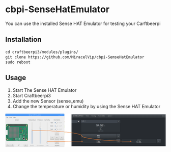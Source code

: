 # cbpi-SenseHatEmulator
You can use the installed Sense HAT Emulator for testing your Carftbeerpi

## Installation
    cd craftbeerpi3/modules/plugins/
    git clone https://github.com/MiracelVip/cbpi-SemseHatEmulator
    sudo reboot
    
## Usage
  1. Start The Sense HAT Emulator
  2. Start Craftbeerpi3
  3. Add the new Sensor (sense_emu)
  4. Change the temperature or humidity by using the Sense HAT Emulator

![](https://github.com/MiracelVip/cbpi-SenseHatEmulator/blob/master/example.png?raw=true)
